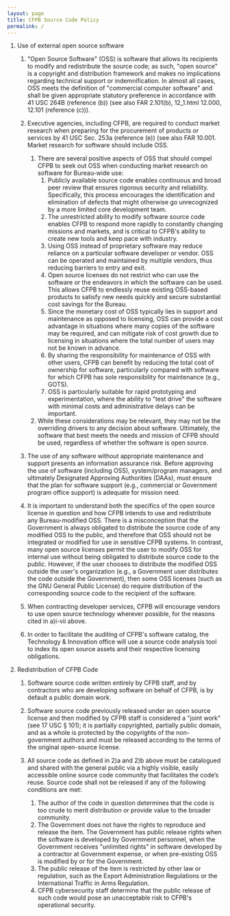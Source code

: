 ```yaml
---
layout: page
title: CFPB Source Code Policy
permalink: /
---
```


1. Use of external open source software

   1. "Open Source Software" (OSS) is software that allows its recipients to modify and redistribute
      the source code; as such, "open source" is a copyright and distribution framework and makes no
      implications regarding technical support or indemnification. In almost all cases, OSS meets
      the definition of "commercial computer software" and shall be given appropriate statutory
      preference in accordance with 41 USC 264B (reference (b)) (see also FAR 2.101(b), 12_1.html
      12.000, 12.101 (reference (c))).

   2. Executive agencies, including CFPB, are required to conduct market research when preparing for
      the procurement of products or services by 41 USC Sec. 253a (reference (e)) (see also FAR
      10.001. Market research for software should include OSS.
      1. There are several positive aspects of OSS that should compel CFPB to seek out OSS when
         conducting market research on software for Bureau-wide use:
         1. Publicly available source code enables continuous and broad peer review that
            ensures rigorous security and reliability. Specifically, this process
            encourages the identification and elimination of defects that might
            otherwise go unrecognized by a more limited core development team.
         2. The unrestricted ability to modify software source code enables CFPB to
            respond more rapidly to constantly changing missions and markets, and is
            critical to CFPB's ability to create new tools and keep pace with industry.
         3. Using OSS instead of proprietary software may reduce reliance on a
            particular software developer or vendor. OSS can be operated and maintained
            by multiple vendors, thus reducing barriers to entry and exit.
         4. Open source licenses do not restrict who can use the software or the
            endeavors in which the software can be used. This allows CFPB to endlessly
            reuse existing OSS-based products to satisfy new needs quickly and secure
            substantial cost savings for the Bureau.
         5. Since the monetary cost of OSS typically lies in support and maintenance as
            opposed to licensing, OSS can provide a cost advantage in situations where
            many copies of the software may be required, and can mitigate risk of cost
            growth due to licensing in situations where the total number of users may
            not be known in advance.
         6. By sharing the responsibility for maintenance of OSS with other users, CFPB
            can benefit by reducing the total cost of ownership for software,
            particularly compared with software for which CFPB has sole responsibility
            for maintenance (e.g., GOTS).
         7. OSS is particularly suitable for rapid prototyping and experimentation,
            where the ability to "test drive" the software with minimal costs and
            administrative delays can be important.
      2. While these considerations may be relevant, they may not be the overriding drivers to
         any decision about software. Ultimately, the software that best meets the needs and
         mission of CFPB should be used, regardless of whether the software is open source.

   3. The use of any software without appropriate maintenance and support presents an information
      assurance risk. Before approving the use of software (including OSS), system/program managers,
      and ultimately Designated Approving Authorities (DAAs), must ensure that the plan for software
      support (e.g., commercial or Government program office support) is adequate for mission need.

   4. It is important to understand both the specifics of the open source license in question and
      how CFPB intends to use and redistribute any Bureau-modified OSS. There is a misconception
      that the Government is always obligated to distribute the source code of any modified OSS to
      the public, and therefore that OSS should not be integrated or modified for use in sensitive
      CFPB systems. In contrast, many open source licenses permit the user to modify OSS for
      internal use without being obligated to distribute source code to the public. However, if the
      user chooses to distribute the modified OSS outside the user's organization (e.g., a
      Government user distributes the code outside the Government), then some OSS licenses (such as
      the GNU General Public License) do require distribution of the corresponding source code to
      the recipient of the software.

   5. When contracting developer services, CFPB will encourage vendors to use open source technology
      wherever possible, for the reasons cited in a)i-vii above.

   6. In order to facilitate the auditing of CFPB's software catalog, the Technology & Innovation
      office will use a source code analysis tool to index its open source assets and their
      respective licensing obligations.

2. Redistribution of CFPB Code

   1. Software source code written entirely by CFPB staff, and by contractors who are developing
      software on behalf of CFPB, is by default a public domain work.

   2. Software source code previously released under an open source license and then modified by
      CFPB staff is considered a "joint work" (see 17 USC § 101); it is partially copyrighted,
      partially public domain, and as a whole is protected by the copyrights of the non-government
      authors and must be released according to the terms of the original open-source license.

   3. All source code as defined in 2)a and 2)b above must be catalogued and shared with the general
      public via a highly visible, easily accessible online source code community that facilitates
      the code’s reuse. Source code shall not be released if any of the following conditions are
      met:
      1. The author of the code in question determines that the code is too crude to merit
         distribution or provide value to the broader community.
      2. The Government does not have the rights to reproduce and release the item. The
         Government has public release rights when the software is developed by Government
         personnel, when the Government receives "unlimited rights" in software developed by a
         contractor at Government expense, or when pre-existing OSS is modified by or for the
         Government.
      3. The public release of the item is restricted by other law or regulation, such as the
         Export Administration Regulations or the International Traffic in Arms Regulation.
      4. CFPB cybersecurity staff determine that the public release of such code would pose an
         unacceptable risk to CFPB's operational security.
